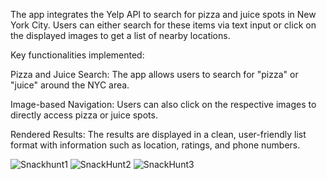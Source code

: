  The app integrates the Yelp API to search for pizza and juice spots in New York City. Users can either search for these items via text input or click on the displayed images to get a list of nearby locations.
 
Key functionalities implemented:

Pizza and Juice Search: The app allows users to search for "pizza" or "juice" around the NYC area.

Image-based Navigation: Users can also click on the respective images to directly access pizza or juice spots.

Rendered Results: The results are displayed in a clean, user-friendly list format with information such as location, ratings, and phone numbers.

![Snackhunt1](https://github.com/user-attachments/assets/ecedd9cc-ba8f-49e0-a976-c8859eb9f96c)
![SnackHunt2](https://github.com/user-attachments/assets/fed8a21c-7582-441b-b3a2-6b8c83909013)
![SnackHunt3](https://github.com/user-attachments/assets/6e322d5f-1540-4bc3-8435-88a539b4377c)
